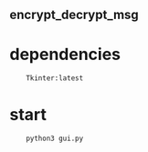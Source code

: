 ## encrypt_decrypt_msg

# dependencies 
```
    Tkinter:latest
```
# start
```
    python3 gui.py
```